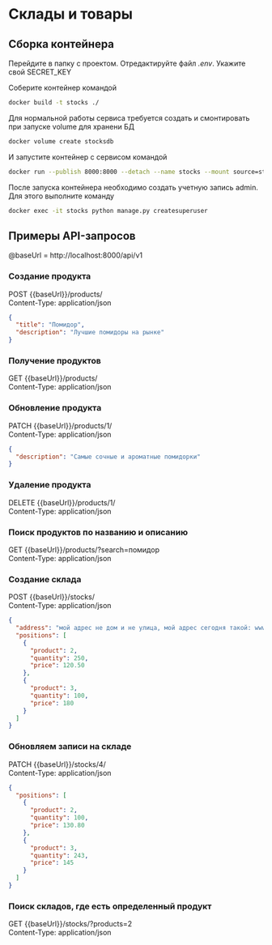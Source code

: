 # Склады и товары

## Сборка контейнера

Перейдите в папку с проектом. Отредактируйте файл _.env_. Укажите свой SECRET_KEY

Соберите контейнер командой

```bash
docker build -t stocks ./
```
Для нормальной работы сервиса требуется создать и смонтировать при запуске volume для хранени БД

```bash
docker volume create stocksdb
 ```
И запустите контейнер с сервисом командой 
```bash
docker run --publish 8000:8000 --detach --name stocks --mount source=stocksdb,target=/code/db stocks
```

После запуска контейнера необходимо создать учетную запись admin. Для этого выполните команду

```bash
docker exec -it stocks python manage.py createsuperuser
```

## Примеры API-запросов

@baseUrl = http://localhost:8000/api/v1

### Создание продукта
POST {{baseUrl}}/products/\
Content-Type: application/json
```json
{
  "title": "Помидор",
  "description": "Лучшие помидоры на рынке"
}
```

### Получение продуктов
GET {{baseUrl}}/products/\
Content-Type: application/json

### Обновление продукта
PATCH {{baseUrl}}/products/1/\
Content-Type: application/json
```json
{
  "description": "Самые сочные и ароматные помидорки"
}
```

### Удаление продукта
DELETE {{baseUrl}}/products/1/\
Content-Type: application/json

### Поиск продуктов по названию и описанию
GET {{baseUrl}}/products/?search=помидор\
Content-Type: application/json

### Создание склада
POST {{baseUrl}}/stocks/\
Content-Type: application/json
```json
{
  "address": "мой адрес не дом и не улица, мой адрес сегодня такой: www.ленинград-спб.ru3",
  "positions": [
    {
      "product": 2,
      "quantity": 250,
      "price": 120.50
    },
    {
      "product": 3,
      "quantity": 100,
      "price": 180
    }
  ]
}
```
### Обновляем записи на складе
PATCH {{baseUrl}}/stocks/4/\
Content-Type: application/json

```json
{
  "positions": [
    {
      "product": 2,
      "quantity": 100,
      "price": 130.80
    },
    {
      "product": 3,
      "quantity": 243,
      "price": 145
    }
  ]
}
```
### Поиск складов, где есть определенный продукт
GET {{baseUrl}}/stocks/?products=2\
Content-Type: application/json
